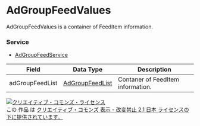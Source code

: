 # AdGroupFeedValues
AdGroupFeedValues is a container of FeedItem information.
### Service
+ [AdGroupFeedService](../services/AdGroupFeedService.md)

| Field | Data Type | Description | 
|---|---|---|
| adGroupFeedList| <a href="../data/AdGroupFeedList.md">AdGroupFeedList</a>| Contaner of FeedItem information. |
<a rel="license" href="http://creativecommons.org/licenses/by-nd/2.1/jp/"><img alt="クリエイティブ・コモンズ・ライセンス" style="border-width:0" src="https://i.creativecommons.org/l/by-nd/2.1/jp/88x31.png" /></a><br />この 作品 は <a rel="license" href="http://creativecommons.org/licenses/by-nd/2.1/jp/">クリエイティブ・コモンズ 表示 - 改変禁止 2.1 日本 ライセンスの下に提供されています。</a>
